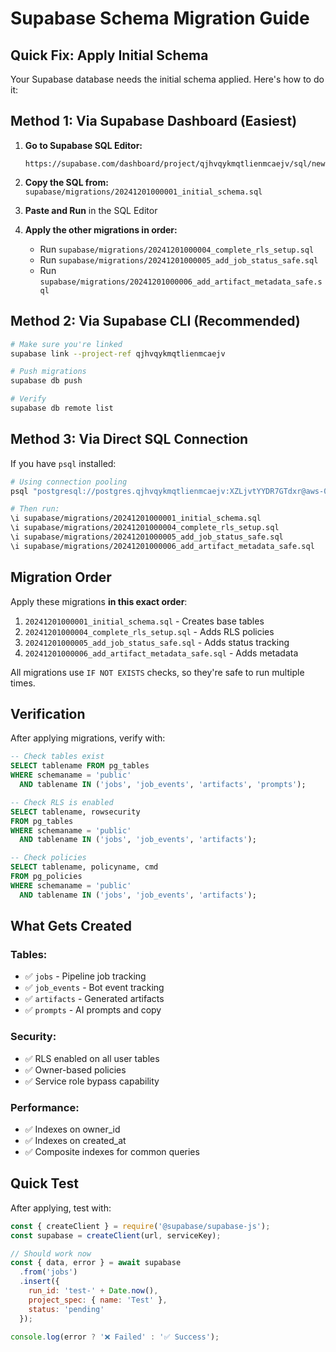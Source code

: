 # Supabase Schema Migration Guide

## Quick Fix: Apply Initial Schema

Your Supabase database needs the initial schema applied. Here's how to do it:

## Method 1: Via Supabase Dashboard (Easiest)

1. **Go to Supabase SQL Editor:**
   ```
   https://supabase.com/dashboard/project/qjhvqykmqtlienmcaejv/sql/new
   ```

2. **Copy the SQL from:** `supabase/migrations/20241201000001_initial_schema.sql`

3. **Paste and Run** in the SQL Editor

4. **Apply the other migrations in order:**
   - Run `supabase/migrations/20241201000004_complete_rls_setup.sql`
   - Run `supabase/migrations/20241201000005_add_job_status_safe.sql`
   - Run `supabase/migrations/20241201000006_add_artifact_metadata_safe.sql`

## Method 2: Via Supabase CLI (Recommended)

```bash
# Make sure you're linked
supabase link --project-ref qjhvqykmqtlienmcaejv

# Push migrations
supabase db push

# Verify
supabase db remote list
```

## Method 3: Via Direct SQL Connection

If you have `psql` installed:

```bash
# Using connection pooling
psql "postgresql://postgres.qjhvqykmqtlienmcaejv:XZLjvtYYDR7GTdxr@aws-0-us-east-1.pooler.supabase.com:6543/postgres?sslmode=require"

# Then run:
\i supabase/migrations/20241201000001_initial_schema.sql
\i supabase/migrations/20241201000004_complete_rls_setup.sql
\i supabase/migrations/20241201000005_add_job_status_safe.sql
\i supabase/migrations/20241201000006_add_artifact_metadata_safe.sql
```

## Migration Order

Apply these migrations **in this exact order**:

1. `20241201000001_initial_schema.sql` - Creates base tables
2. `20241201000004_complete_rls_setup.sql` - Adds RLS policies
3. `20241201000005_add_job_status_safe.sql` - Adds status tracking
4. `20241201000006_add_artifact_metadata_safe.sql` - Adds metadata

All migrations use `IF NOT EXISTS` checks, so they're safe to run multiple times.

## Verification

After applying migrations, verify with:

```sql
-- Check tables exist
SELECT tablename FROM pg_tables 
WHERE schemaname = 'public' 
  AND tablename IN ('jobs', 'job_events', 'artifacts', 'prompts');

-- Check RLS is enabled
SELECT tablename, rowsecurity 
FROM pg_tables 
WHERE schemaname = 'public' 
  AND tablename IN ('jobs', 'job_events', 'artifacts');

-- Check policies
SELECT tablename, policyname, cmd
FROM pg_policies
WHERE schemaname = 'public'
  AND tablename IN ('jobs', 'job_events', 'artifacts');
```

## What Gets Created

### Tables:
- ✅ `jobs` - Pipeline job tracking
- ✅ `job_events` - Bot event tracking  
- ✅ `artifacts` - Generated artifacts
- ✅ `prompts` - AI prompts and copy

### Security:
- ✅ RLS enabled on all user tables
- ✅ Owner-based policies
- ✅ Service role bypass capability

### Performance:
- ✅ Indexes on owner_id
- ✅ Indexes on created_at
- ✅ Composite indexes for common queries

## Quick Test

After applying, test with:

```javascript
const { createClient } = require('@supabase/supabase-js');
const supabase = createClient(url, serviceKey);

// Should work now
const { data, error } = await supabase
  .from('jobs')
  .insert({
    run_id: 'test-' + Date.now(),
    project_spec: { name: 'Test' },
    status: 'pending'
  });

console.log(error ? '❌ Failed' : '✅ Success');
```

